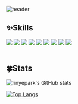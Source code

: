 ![header](https://capsule-render.vercel.app/api?type=rect&color=gradient&customColorList=3&height=200&section=header&text=rinyepark's%20Github&fontSize=70&animation=twinkling)

## ✨Skills
<div align=left> 
  <img src="https://img.shields.io/badge/Python-3776AB?style=flat-square&logo=python&logoColor=white"/>
  <img src="https://img.shields.io/badge/Jupyter-F37626?style=flat-square&logo=Jupyter&logoColor=white"/>
  <img src="https://img.shields.io/badge/Java-007396?style=flat-square&logo=JAVA&logoColor=white"> 
  <img src="https://img.shields.io/badge/oracle-F80000?style=flat-square&logo=oracle&logoColor=white">
  <img src="https://img.shields.io/badge/javascript-F7DF1E?style=flat-square&logo=javascript&logoColor=black"> 
  <img src="https://img.shields.io/badge/R-276DC3?style=flat-square&logo=R&logoColor=black"> 
  <img src="https://img.shields.io/badge/C++-00599C?style=flat-square&logo=c%2B%2B&logoColor=black"> 
  <img src="https://img.shields.io/badge/HTML-E34F26?style=flat-square&logo=html5&logoColor=black">
  <img src="https://img.shields.io/badge/CSS-1572B6?style=flat-square&logo=css3&logoColor=black"> 
</div>

<br/>

## 🍀Stats
![rinyepark's GitHub stats](https://github-readme-stats.vercel.app/api?username=rinyepark&show_icons=true&theme=dracula )


[![Top Langs](https://github-readme-stats.vercel.app/api/top-langs/?username=rinyepark&layout=compact&theme=dracula )](https://github.com/anuraghazra/github-readme-stats)



